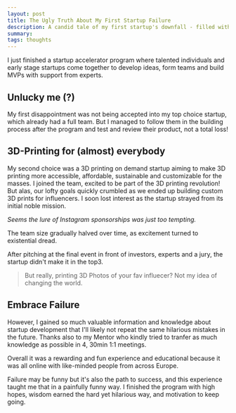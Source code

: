 ```yaml
---
layout: post
title: The Ugly Truth About My First Startup Failure
description: A candid tale of my first startup's downfall - filled with mistakes, misjudgments and valuable wisdom gained the hard way.
summary:  
tags: thoughts
---
```




I just finished a startup accelerator program where talented individuals and early stage startups come together to develop ideas, 
form teams and build MVPs with support from experts.

## Unlucky me (?)

My first disappointment was not being accepted into my top choice startup, which already had a full team.
But I managed to follow them in the building process after the program and test and review their product, not a total loss!

## 3D-Printing for (almost) everybody

My second choice was a 3D printing on demand startup aiming to make 3D printing more accessible, affordable, sustainable and customizable for the masses.
I joined the team, excited to be part of the 3D printing revolution! But alas, our lofty goals quickly crumbled as we ended up building custom 3D prints for influencers.
I soon lost interest as the startup strayed from its initial noble mission.

*Seems the lure of Instagram sponsorships was just too tempting.*

The team size gradually halved over time, as excitement turned to existential dread.

After pitching at the final event in front of investors, experts and a jury, the startup didn't make it in the top3.


> But really, printing 3D Photos of your fav influecer? Not my idea of changing the world.

## Embrace Failure

However, I gained so much valuable information and knowledge about startup development that I'll likely not repeat the same hilarious mistakes in the future.
Thanks also to my Mentor who kindly tried to tranfer as much knowledge as possible in 4, 30min 1:1 meetings.

Overall it was a rewarding and fun experience and educational because it was all online with like-minded people from across Europe.


Failure may be funny but it's also the path to success, and this experience taught me that in a painfully funny way. 
I finished the program with high hopes, wisdom earned the hard yet hilarious way, and motivation to keep going.
